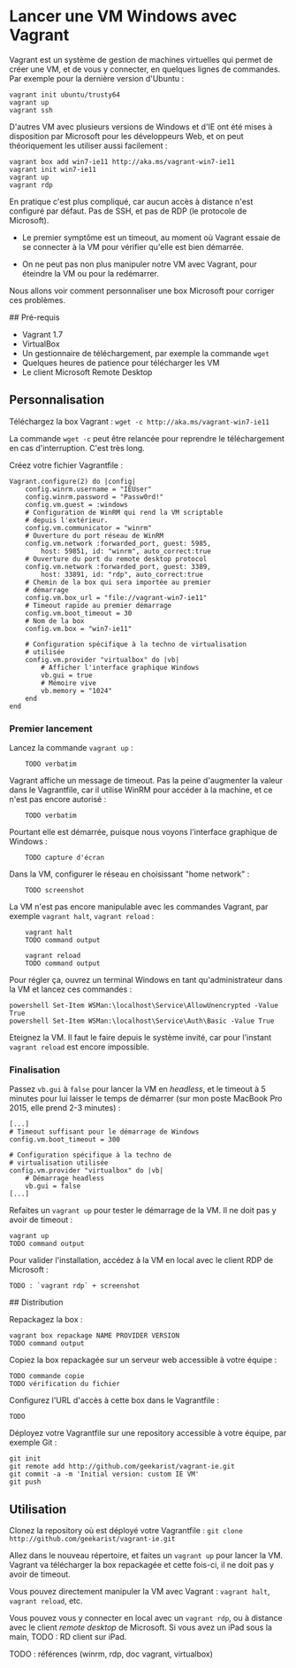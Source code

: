 # Lancer une VM Windows avec Vagrant

Vagrant est un système de gestion de machines virtuelles qui permet de créer une VM, et de vous y connecter, en quelques lignes de commandes. Par exemple pour la dernière version d'Ubuntu :

    vagrant init ubuntu/trusty64
    vagrant up
    vagrant ssh

D'autres VM avec plusieurs versions de Windows et d'IE ont été mises à disposition par Microsoft pour les développeurs Web, et on peut théoriquement les utiliser aussi facilement :

    vagrant box add win7-ie11 http://aka.ms/vagrant-win7-ie11
    vagrant init win7-ie11
    vagrant up
    vagrant rdp

En pratique c'est plus compliqué, car aucun accès à distance n'est configuré par défaut. Pas de SSH, et pas de RDP (le protocole de Microsoft).

- Le premier symptôme est un timeout, au moment où Vagrant essaie de se connecter à la VM pour vérifier qu'elle est bien démarrée.

- On ne peut pas non plus manipuler notre VM avec Vagrant, pour éteindre la VM ou pour la redémarrer.

Nous allons voir comment personnaliser une box Microsoft pour corriger ces problèmes.

## Pré-requis

- Vagrant 1.7
- VirtualBox
- Un gestionnaire de téléchargement, par exemple la commande `wget`
- Quelques heures de patience pour télécharger les VM
- Le client Microsoft Remote Desktop

## Personnalisation

Téléchargez la box Vagrant : `wget -c http://aka.ms/vagrant-win7-ie11`

La commande `wget -c` peut être relancée pour reprendre le téléchargement en cas d'interruption. C'est très long.

Créez votre fichier Vagrantfile :

    Vagrant.configure(2) do |config|
        config.winrm.username = "IEUser"
        config.winrm.password = "Passw0rd!"
        config.vm.guest = :windows
        # Configuration de WinRM qui rend la VM scriptable
        # depuis l'extérieur.
        config.vm.communicator = "winrm"
        # Ouverture du port réseau de WinRM
        config.vm.network :forwarded_port, guest: 5985,
            host: 59851, id: "winrm", auto_correct:true
        # Ouverture du port du remote desktop protocol
        config.vm.network :forwarded_port, guest: 3389,
            host: 33891, id: "rdp", auto_correct:true
        # Chemin de la box qui sera importée au premier
        # démarrage
        config.vm.box_url = "file://vagrant-win7-ie11"
        # Timeout rapide au premier démarrage
        config.vm.boot_timeout = 30
        # Nom de la box
        config.vm.box = "win7-ie11"

        # Configuration spécifique à la techno de virtualisation
        # utilisée
        config.vm.provider "virtualbox" do |vb|
            # Afficher l'interface graphique Windows
            vb.gui = true
            # Mémoire vive
            vb.memory = "1024"
        end
    end

### Premier lancement

Lancez la commande `vagrant up` :

        TODO verbatim

Vagrant affiche un message de timeout. Pas la peine d'augmenter la valeur dans le Vagrantfile, car il utilise WinRM pour accéder à la machine, et ce n'est pas encore autorisé :

        TODO verbatim

Pourtant elle est démarrée, puisque nous voyons l'interface graphique de Windows :

        TODO capture d'écran

Dans la VM, configurer le réseau en choisissant "home network" :

        TODO screenshot

La VM n'est pas encore manipulable avec les commandes Vagrant, par exemple `vagrant halt`, `vagrant reload` :

        vagrant halt
        TODO command output

        vagrant reload
        TODO command output

Pour régler ça, ouvrez un terminal Windows en tant qu'administrateur dans la VM et lancez ces commandes :

    powershell Set-Item WSMan:\localhost\Service\AllowUnencrypted -Value True
    powershell Set-Item WSMan:\localhost\Service\Auth\Basic -Value True

Eteignez la VM. Il faut le faire depuis le système invité, car pour l'instant `vagrant reload` est encore impossible.

### Finalisation

Passez `vb.gui` à `false` pour lancer la VM en _headless_, et le timeout à 5 minutes pour lui laisser le temps de démarrer (sur mon poste MacBook Pro 2015, elle prend 2-3 minutes) :

    [...]
    # Timeout suffisant pour le démarrage de Windows
    config.vm.boot_timeout = 300

    # Configuration spécifique à la techno de
    # virtualisation utilisée
    config.vm.provider "virtualbox" do |vb|
        # Démarrage headless
        vb.gui = false
    [...]

Refaites un `vagrant up` pour tester le démarrage de la VM. Il ne doit pas y avoir de timeout :

    vagrant up
    TODO command output

Pour valider l'installation, accédez à la VM en local avec le client RDP de Microsoft :

    TODO : `vagrant rdp` + screenshot

## Distribution

Repackagez la box :

    vagrant box repackage NAME PROVIDER VERSION
    TODO command output

Copiez la box repackagée sur un serveur web accessible à votre équipe :

    TODO commande copie
    TODO vérification du fichier

Configurez l'URL d'accès à cette box dans le Vagrantfile :

    TODO

Déployez votre Vagrantfile sur une repository accessible à votre équipe, par exemple Git :

    git init
    git remote add http://github.com/geekarist/vagrant-ie.git
    git commit -a -m 'Initial version: custom IE VM'
    git push

## Utilisation

Clonez la repository où est déployé votre Vagrantfile : `git clone http://github.com/geekarist/vagrant-ie.git`

Allez dans le nouveau répertoire, et faites un `vagrant up` pour lancer la VM. Vagrant va télécharger la box repackagée et cette fois-ci, il ne doit pas y avoir de timeout.

Vous pouvez directement manipuler la VM avec Vagrant : `vagrant halt`, `vagrant reload`, etc.

Vous pouvez vous y connecter en local avec un `vagrant rdp`, ou à distance avec le client _remote desktop_ de Microsoft. Si vous avez un iPad sous la main, TODO : RD client sur iPad.

TODO : références (winrm, rdp, doc vagrant, virtualbox)
